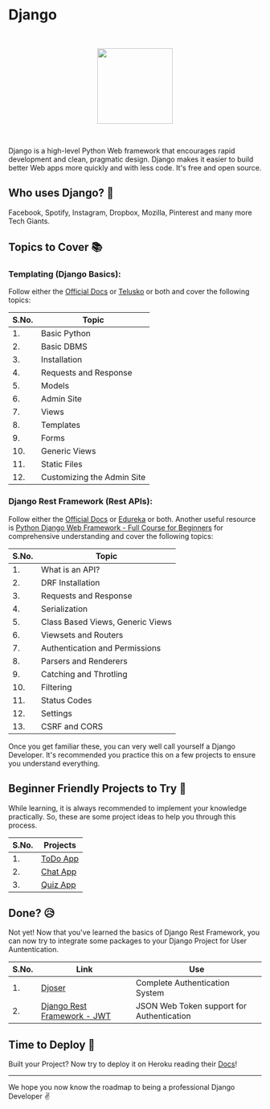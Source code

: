 # Django
<br>
<p align="center"><img src="https://static.djangoproject.com/img/logos/django-logo-positive.png" height="150"></p>
<br>

Django is a high-level Python Web framework that encourages rapid development and clean, pragmatic design. Django makes it easier to build better Web apps more quickly and with less code. It's free and open source.

## Who uses Django? :raising_hand:
Facebook, Spotify, Instagram, Dropbox, Mozilla, Pinterest and many more Tech Giants.

## Topics to Cover :books:

### Templating (Django Basics):

Follow either the [Official Docs](https://docs.djangoproject.com/en/3.0/) or [Telusko](https://www.youtube.com/playlist?list=PLsyeobzWxl7r2ukVgTqIQcl-1T0C2mzau) or both and cover the following topics:

|S.No.|Topic|
|----|-----|
|1.|Basic Python|
|2.|Basic DBMS|
|3.|Installation|
|4.|Requests and Response|
|5.|Models|
|6.|Admin Site|
|7.|Views|
|8.|Templates|
|9.|Forms|
|10.|Generic Views|
|11.|Static Files|
|12.|Customizing the Admin Site|

### Django Rest Framework (Rest APIs):

Follow either the [Official Docs](https://www.django-rest-framework.org/) or [Edureka](https://www.youtube.com/watch?v=ejJ-2oz4AgI) or both. Another useful resource is [Python Django Web Framework - Full Course for Beginners](https://www.youtube.com/watch?v=F5mRW0jo-U4) for comprehensive understanding and cover the following topics:

|S.No.|Topic|
|----|-----|
|1.|What is an API?|
|2.|DRF Installation|
|3.|Requests and Response|
|4.|Serialization|
|5.|Class Based Views, Generic Views|
|6.|Viewsets and Routers|
|7.|Authentication and Permissions|
|8.|Parsers and Renderers|
|9.|Catching and Throtling|
|10.|Filtering|
|11.|Status Codes|
|12.|Settings|
|13.|CSRF and CORS|

Once you get familiar these, you can very well call yourself a Django Developer. It's recommended you practice this on a few projects to ensure you understand everything.


## Beginner Friendly Projects to Try :star_struck:

While learning, it is always recommended to implement your knowledge practically. So, these are some project ideas to help you through this process.

|S.No.|Projects|
|----|-----|
|1.|[ToDo App](https://www.youtube.com/watch?v=4RWFvXDUmjo)|
|2.|[Chat App](https://www.youtube.com/watch?v=IpAk1Eu52GU)|
|3.|[Quiz App](https://www.youtube.com/playlist?list=PLgjw1dR712jrkldk1GFPQkPsp1RsZ3K1u)|



## Done? :disappointed_relieved:
Not yet! Now that you've learned the basics of Django Rest Framework, you can now try to integrate some packages to your Django Project for User Auntentication.

|S.No.|Link|Use
|-----|----|---|
|1.|[Djoser](https://pypi.org/project/djoser/)|Complete Authentication System|
|2.|[Django Rest Framework - JWT](https://pypi.org/project/djangorestframework-jwt/)|JSON Web Token support for Authentication|


## Time to Deploy :muscle:
Built your Project? Now try to deploy it on Heroku reading their [Docs](https://devcenter.heroku.com/categories/working-with-django)!



<hr>

We hope you now know the roadmap to being a professional Django Developer :v:

